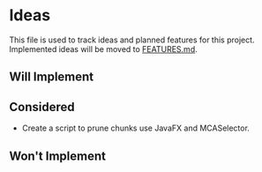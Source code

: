 # Ideas

This file is used to track ideas and planned features for this project. Implemented ideas will be moved to [FEATURES.md](./docs/FEATURES.md).

## Will Implement

## Considered

- Create a script to prune chunks use JavaFX and MCASelector.

## Won't Implement
